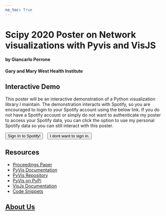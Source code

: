```yaml
---
no_toc: True
---
```

# Scipy 2020 Poster on Network visualizations with Pyvis and VisJS

#### by Giancarlo Perrone
#### Gary and Mary West Health Institute


## Interactive Demo

This poster will be an interactive demonstration of a Python visualization library I maintain. The demonstration interacts with Spotify, so you are encouraged to login to your Spotify account using the below link. If you do not have a Spotify account or simply do not want to authenticate my poster to access your Spotify data, you can click the option to use my personal Spotify data so you can still interact with this poster.

<div id="buttons">
  <a href="http://scipy-poster-pyvis.herokuapp.com/spotify-network-login" style="margin-right: 5px"><button>Sign In to Spotify!</button></a>
  <a href="http://scipy-poster-pyvis.herokuapp.com/spotify-network-anon" style="margin-left: 5px"><button>I dont want to sign in.</button></a>
</div>

##
## Resources

   - [Proceedings Paper](http://conference.scipy.org/proceedings/scipy2020/giancarlo_perrone.html)
   - [PyVis Documentation](https://pyvis.readthedocs.io/en/latest/index.html)
   - [PyVis Repository](https://github.com/WestHealth/pyvis)
   - [PyVis on PyPi](https://pypi.org/project/pyvis/)
   - [VisJs Documentation](https://visjs.github.io/vis-network/docs/network/)
   - [Code Snippets](https://github.com/WestHealth/scipy2020/tree/master/pyvis/code)
   
## [About Us](about_us.md)
